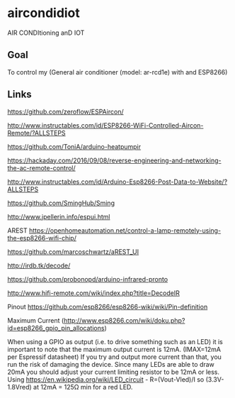 # aircondidiot
AIR CONDItioning anD IOT

Goal
----
To control my (General air conditioner (model: ar-rcd1e) with and ESP8266)

Links
-----
https://github.com/zeroflow/ESPAircon/

http://www.instructables.com/id/ESP8266-WiFi-Controlled-Aircon-Remote/?ALLSTEPS

https://github.com/ToniA/arduino-heatpumpir

https://hackaday.com/2016/09/08/reverse-engineering-and-networking-the-ac-remote-control/

http://www.instructables.com/id/Arduino-Esp8266-Post-Data-to-Website/?ALLSTEPS

https://github.com/SmingHub/Sming

http://www.jpellerin.info/espui.html

AREST
https://openhomeautomation.net/control-a-lamp-remotely-using-the-esp8266-wifi-chip/

https://github.com/marcoschwartz/aREST_UI

http://irdb.tk/decode/

https://github.com/probonopd/arduino-infrared-pronto

http://www.hifi-remote.com/wiki/index.php?title=DecodeIR

Pinout
https://github.com/esp8266/esp8266-wiki/wiki/Pin-definition

Maximum Current (http://www.esp8266.com/wiki/doku.php?id=esp8266_gpio_pin_allocations)

When using a GPIO as output (i.e. to drive something such as an LED) it is important to note that the maximum output current is 12mA. (IMAX=12mA per Espressif datasheet) If you try and output more current than that, you run the risk of damaging the device. Since many LEDs are able to draw 20mA you should adjust your current limiting resistor to be 12mA or less. Using https://en.wikipedia.org/wiki/LED_circuit - R=(Vout-Vled)/I so (3.3V-1.8Vred) at 12mA = 125Ω min for a red LED.

